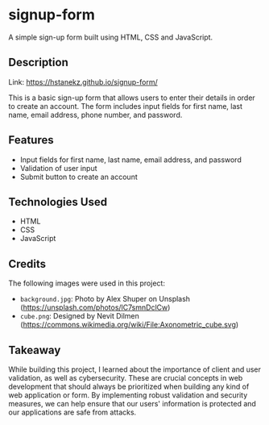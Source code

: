 # signup-form

A simple sign-up form built using HTML, CSS and JavaScript.

## Description
Link: https://hstanekz.github.io/signup-form/

This is a basic sign-up form that allows users to enter their details in order to create an account. The form includes input fields for first name, last name, email address, phone number, and password.

## Features

- Input fields for first name, last name, email address, and password
- Validation of user input
- Submit button to create an account

## Technologies Used

- HTML
- CSS
- JavaScript

## Credits

The following images were used in this project:

- `background.jpg`: Photo by Alex Shuper on Unsplash (https://unsplash.com/photos/lC7smnDclCw)
- `cube.png`: Designed by Nevit Dilmen (https://commons.wikimedia.org/wiki/File:Axonometric_cube.svg)

## Takeaway

While building this project, I learned about the importance of client and user validation, as well as cybersecurity. These are crucial concepts in web development that should always be prioritized when building any kind of web application or form. By implementing robust validation and security measures, we can help ensure that our users' information is protected and our applications are safe from attacks.